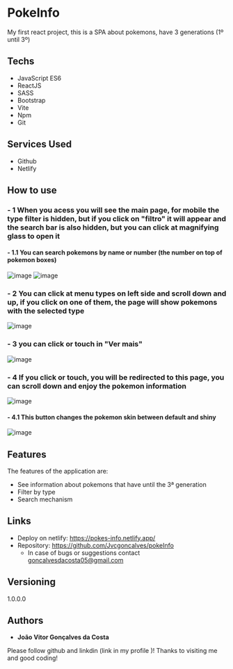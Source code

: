 # PokeInfo

My first react project, this is a SPA about pokemons, have 3 generations (1º until 3º)

## Techs

- JavaScript ES6
- ReactJS
- SASS
- Bootstrap
- Vite
- Npm
- Git

## Services Used

- Github
- Netlify

## How to use

### - 1 When you acess you will see the main page, for mobile the type filter is hidden, but if you click on "filtro" it will appear and the search bar is also hidden, but you can click at magnifying glass to open it
#### - 1.1 You can search pokemons by name or number (the number on top of pokemon boxes) 
![image](https://github.com/Jvcgoncalves/pokeInfo/assets/127047416/36a66cc8-a575-4199-a5ec-b3a59227b9f0)
![image](https://github.com/Jvcgoncalves/pokeInfo/assets/127047416/4c3ab93a-f125-4a25-9e74-4e96c4eabaca)

### - 2 You can click at menu types on left side and scroll down and up, if you click on one of them, the page will show pokemons with the selected type

![image](https://github.com/Jvcgoncalves/pokeInfo/assets/127047416/99d80f5b-e9d6-4ec4-a72e-d2fe24222a0b)

### - 3 you can click or touch in "Ver mais"

![image](https://github.com/Jvcgoncalves/pokeInfo/assets/127047416/f5311ef2-5d39-4c3a-966a-928e32930095)

### - 4 If you click or touch, you will be redirected to this page, you can scroll down and enjoy the pokemon information

![image](https://github.com/Jvcgoncalves/pokeInfo/assets/127047416/b4f1f4af-566e-4cc6-b7e3-502e8b8448bb)

#### - 4.1 This button changes the pokemon skin between default and shiny

![image](https://github.com/Jvcgoncalves/pokeInfo/assets/127047416/c3813c8e-57e5-4047-bcd6-072e8c6a4203)

## Features

The features of the application are:

- See information about pokemons that have until the 3ª generation
- Filter by type
- Search mechanism

## Links

- Deploy on netlify: https://pokes-info.netlify.app/
- Repository: https://github.com/Jvcgoncalves/pokeInfo
  - In case of bugs or suggestions contact goncalvesdacosta05@gmail.com

## Versioning

1.0.0.0

## Authors

- **João Vitor Gonçalves da Costa**

Please follow github and linkdin (link in my profile )!
Thanks to visiting me and good coding!
